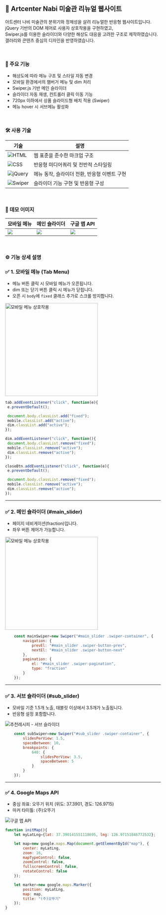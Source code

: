 ## 🎨 Artcenter Nabi 미술관 리뉴얼 웹사이트

아트센터 나비 미술관의 분위기와 정체성을 살려 리뉴얼한 반응형 웹사이트입니다. <br>
jQuery 기반의 DOM 제어로 사용자 상호작용을 구현하였고,  <br>
Swiper.js를 이용한 슬라이더와 다양한 해상도 대응을 고려한 구조로 제작하였습니다. <br>
갤러리와 콘텐츠 중심의 디자인을 반영하였습니다.

<br/>

### 🎯 주요 기능

- 해상도에 따라 메뉴 구조 및 스타일 자동 변경
- 모바일 환경에서의 햄버거 메뉴 및 dim 처리
- Swiper.js 기반 메인 슬라이더
- 슬라이더 자동 재생, 컨트롤러 클릭 이동 기능
- 720px 이하에서 상품 슬라이드형 배치 적용 (Swiper)
- 메뉴 hover 시 서브메뉴 활성화

<br/>

### 🛠️ 사용 기술

| 기술 | 설명 |
|------|------|
| ![HTML](https://img.shields.io/badge/HTML5-F05032?logo=html5&logoColor=white&style=flat-square) | 웹 표준을 준수한 마크업 구조 |
| ![CSS](https://img.shields.io/badge/CSS3-1572B6?logo=css3&logoColor=white&style=flat-square) | 반응형 미디어쿼리 및 전반적 스타일링 |
| ![jQuery](https://img.shields.io/badge/jQuery-0769AD?logo=jquery&logoColor=white&style=flat-square) | 메뉴 동작, 슬라이더 전환, 반응형 이벤트 구현 |
| ![Swiper](https://img.shields.io/badge/Swiper-6332F6?logo=swiper&logoColor=white&style=flat-square) | 슬라이더 기능 구현 및 반응형 구성 |

<br/>

### 📸 데모 이미지

| 모바일 메뉴 | 메인 슬라이더 | 구글 맵 API |
|-------------|----------------|-------------|
| ![](images/ss1.jpg) | ![](images/ss2.jpg) | ![](images/ss4.jpg) |



<br/>

### ⚙️ 기능 상세 설명

### ✅  1. 모바일 메뉴 (Tab Menu)
- 메뉴 버튼 클릭 시 모바일 메뉴가 오픈됩니다.
- dim 또는 닫기 버튼 클릭 시 메뉴가 닫힙니다.
- 오픈 시 `body`에 `fixed` 클래스 추가로 스크롤 방지합니다.

<img src="images/ss1.jpg" width="300px" alt="모바일 메뉴 상호작용">

 ``` JavaScript
tab.addEventListener("click", function(e){
  e.preventDefault();

  document.body.classList.add("fixed");
  mobile.classList.add("active");
  dim.classList.add("active");
});

dim.addEventListener("click", function(){
  document.body.classList.remove("fixed");
  mobile.classList.remove("active");
  dim.classList.remove("active");
});

closeBtn.addEventListener("click", function(e){
  e.preventDefault();

  document.body.classList.remove("fixed");
  mobile.classList.remove("active");
  dim.classList.remove("active");
});
```

---

### ✅ 2. 메인 슬라이더 (#main_slider)

- 페이지 네비게이션(fraction)입니다.
- 좌우 버튼 제어가 가능합니다.

<img src="images/ss2.jpg" width="300px" alt="모바일 메뉴 상호작용">

```javascript
	const mainSwiper=new Swiper("#main_slider .swiper-container", {
		navigation: {
			prevEl: "#main_slider .swiper-button-prev",
			nextEl: "#main_slider .swiper-button-next"
		},
		pagination: {
			el: "#main_slider .swiper-pagination",
			type: "fraction"
		}
	});
```

---

### ✅  3. 서브 슬라이더 (#sub_slider)

- 모바일 기준 1.5개 노출, 태블릿 이상에서 3.5개가 노출됩니다.
- 반응형 설정 포함합니다.

<img src="images/ss3.jpg" alt="추천레시피 - 서브 슬라이더">

```javascript
	const subSwiper=new Swiper("#sub_slider .swiper-container", {
		slidesPerView: 1.5,
		spaceBetween: 10,
		breakpoints: {
			640: {
				slidesPerView: 3.5,
				spaceBetween: 5
			}
		}
	});
```

---

### ✅ 4. Google Maps API

- 중심 좌표: 오뚜기 위치 (위도: 37.3901, 경도: 126.9715)
- 마커 타이틀: (주)오뚜기

<img src="images/ss4.jpg" alt="구글 맵 API">

```javascript
function initMap(){
	let myLatLng={lat: 37.390141551118695, lng: 126.97151846772532};

	let map=new google.maps.Map(document.getElementById("map"), {
		center: myLatLng,
		zoom: 16,
		mapTypeControl: false,
		zoomControl: false,
		fullscreenControl: false,
		rotateControl: false
	});

	let marker=new google.maps.Marker({
		position: myLatLng,
		map: map,
		title: "(주)오뚜기"
	});
}
```
